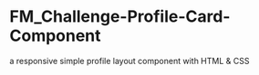 # FM_Challenge-Profile-Card-Component
a responsive simple profile layout component with HTML &amp; CSS  

